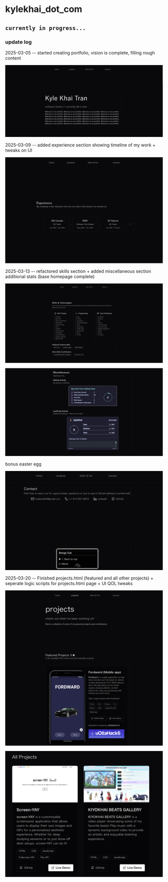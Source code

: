 # kylekhai_dot_com

## `currently in progress...`

### update log

2025-03-05 -- started creating portfolio, vision is complete, filling rough content

![2025-03-05](/kylekhaitran_portfolio/notes-trash/updates/read-me-update-2025-03-05.png)

2025-03-09 -- added experience section showing timeline of my work + tweaks on UI

![2025-03-09](/kylekhaitran_portfolio/notes-trash/updates/read-me-update-2025-03-09.png)

2025-03-13 -- refactored skills section + added miscellaneous section additional stats (base homepage complete)

![2025-03-13-i](/kylekhaitran_portfolio/notes-trash/updates/read-me-update-2025-03-13-i.png)

![2025-03-13-ii](/kylekhaitran_portfolio/notes-trash/updates/read-me-update-2025-03-13-ii.png)

bonus easter egg

![2025-03-13-iii](/kylekhaitran_portfolio/notes-trash/updates/read-me-update-2025-03-13-iii.png)

2025-03-20 -- Finished projects.html (featured and all other projects) + seperate logic scripts for projects.html page + UI QOL tweaks

![2025-03-20-i](/kylekhaitran_portfolio/notes-trash/updates/read-me-update-2025-03-20-i.png)

![2025-03-20-ii](/kylekhaitran_portfolio/notes-trash/updates/read-me-update-2025-03-20-ii.png)

